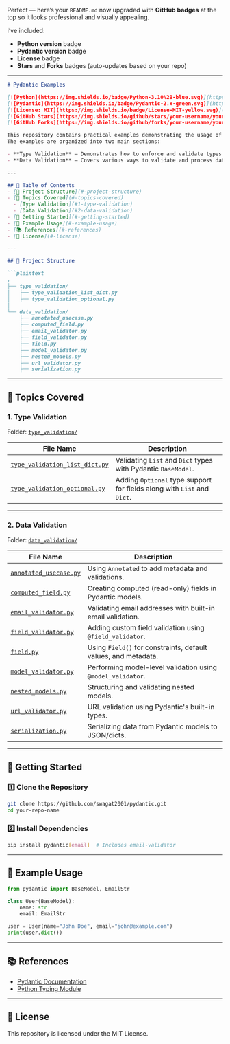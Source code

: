 Perfect — here’s your `README.md` now upgraded with **GitHub badges** at the top so it looks professional and visually appealing.

I’ve included:

* **Python version** badge
* **Pydantic version** badge
* **License** badge
* **Stars** and **Forks** badges (auto-updates based on your repo)

---

````markdown
# Pydantic Examples

[![Python](https://img.shields.io/badge/Python-3.10%2B-blue.svg)](https://www.python.org/)
[![Pydantic](https://img.shields.io/badge/Pydantic-2.x-green.svg)](https://docs.pydantic.dev/)
[![License: MIT](https://img.shields.io/badge/License-MIT-yellow.svg)](./LICENSE)
[![GitHub Stars](https://img.shields.io/github/stars/your-username/your-repo-name?style=social)](https://github.com/your-username/your-repo-name/stargazers)
[![GitHub Forks](https://img.shields.io/github/forks/your-username/your-repo-name?style=social)](https://github.com/your-username/your-repo-name/network/members)

This repository contains practical examples demonstrating the usage of **Pydantic** for type validation and data validation in Python.  
The examples are organized into two main sections:

- **Type Validation** – Demonstrates how to enforce and validate types using Pydantic models.
- **Data Validation** – Covers various ways to validate and process data, including advanced Pydantic features.

---

## 📑 Table of Contents
- [📂 Project Structure](#-project-structure)
- [📌 Topics Covered](#-topics-covered)
  - [Type Validation](#1-type-validation)
  - [Data Validation](#2-data-validation)
- [🚀 Getting Started](#-getting-started)
- [📖 Example Usage](#-example-usage)
- [📚 References](#-references)
- [📝 License](#-license)

---

## 📂 Project Structure

```plaintext
.
├── type_validation/
│   ├── type_validation_list_dict.py
│   ├── type_validation_optional.py
│
└── data_validation/
    ├── annotated_usecase.py
    ├── computed_field.py
    ├── email_validator.py
    ├── field_validator.py
    ├── field.py
    ├── model_validator.py
    ├── nested_models.py
    ├── url_validator.py
    ├── serialization.py
````

---

## 📌 Topics Covered

### 1. **Type Validation**

Folder: [`type_validation/`](./type_validation)

| File Name                                                                        | Description                                                             |
| -------------------------------------------------------------------------------- | ----------------------------------------------------------------------- |
| [`type_validation_list_dict.py`](./type_validation/type_validation_list_dict.py) | Validating `List` and `Dict` types with Pydantic `BaseModel`.           |
| [`type_validation_optional.py`](./type_validation/type_validation_optional.py)   | Adding `Optional` type support for fields along with `List` and `Dict`. |

---

### 2. **Data Validation**

Folder: [`data_validation/`](./data_validation)

| File Name                                                        | Description                                                    |
| ---------------------------------------------------------------- | -------------------------------------------------------------- |
| [`annotated_usecase.py`](./data_validation/annotated_usecase.py) | Using `Annotated` to add metadata and validations.             |
| [`computed_field.py`](./data_validation/computed_field.py)       | Creating computed (read-only) fields in Pydantic models.       |
| [`email_validator.py`](./data_validation/email_validator.py)     | Validating email addresses with built-in email validation.     |
| [`field_validator.py`](./data_validation/field_validator.py)     | Adding custom field validation using `@field_validator`.       |
| [`field.py`](./data_validation/field.py)                         | Using `Field()` for constraints, default values, and metadata. |
| [`model_validator.py`](./data_validation/model_validator.py)     | Performing model-level validation using `@model_validator`.    |
| [`nested_models.py`](./data_validation/nested_models.py)         | Structuring and validating nested models.                      |
| [`url_validator.py`](./data_validation/url_validator.py)         | URL validation using Pydantic's built-in types.                |
| [`serialization.py`](./data_validation/serialization.py)         | Serializing data from Pydantic models to JSON/dicts.           |

---

## 🚀 Getting Started

### 1️⃣ Clone the Repository

```bash
git clone https://github.com/swagat2001/pydantic.git
cd your-repo-name
```

### 2️⃣ Install Dependencies

```bash
pip install pydantic[email]  # Includes email-validator
```

---

## 📖 Example Usage

```python
from pydantic import BaseModel, EmailStr

class User(BaseModel):
    name: str
    email: EmailStr

user = User(name="John Doe", email="john@example.com")
print(user.dict())
```

---

## 📚 References

* [Pydantic Documentation](https://docs.pydantic.dev/)
* [Python Typing Module](https://docs.python.org/3/library/typing.html)

---

## 📝 License

This repository is licensed under the MIT License.

```


